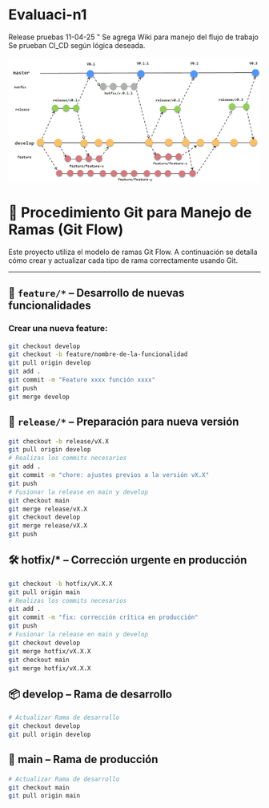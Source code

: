 # Evaluaci-n1

Release pruebas 11-04-25 "
Se agrega Wiki para manejo del flujo de trabajo
Se prueban CI_CD según lógica deseada.

![Modelo de ramas](./img/gitflow.jpg)

# 🔧 Procedimiento Git para Manejo de Ramas (Git Flow)

Este proyecto utiliza el modelo de ramas Git Flow. A continuación se detalla cómo crear y actualizar cada tipo de rama correctamente usando Git.

---

## 🌱 `feature/*` – Desarrollo de nuevas funcionalidades

### Crear una nueva feature:
```bash
git checkout develop
git checkout -b feature/nombre-de-la-funcionalidad
git pull origin develop
git add .
git commit -m "Feature xxxx función xxxx"
git push
git merge develop
```
## 🧪 `release/*` – Preparación para nueva versión
```bash
git checkout -b release/vX.X
git pull origin develop
# Realizas los commits necesarios
git add .
git commit -m "chore: ajustes previos a la versión vX.X"
git push
# Fusionar la release en main y develop
git checkout main
git merge release/vX.X
git checkout develop
git merge release/vX.X
git push
```

## 🛠️ hotfix/* – Corrección urgente en producción
```bash
git checkout -b hotfix/vX.X.X
git pull origin main
# Realizas los commits necesarios
git add .
git commit -m "fix: corrección crítica en producción"
git push
# Fusionar la release en main y develop
git checkout develop
git merge hotfix/vX.X.X
git checkout main
git merge hotfix/vX.X.X
```
## 📦 develop – Rama de desarrollo
```bash
# Actualizar Rama de desarrollo
git checkout develop
git pull origin develop
```
##  📌 main – Rama de producción

```bash
# Actualizar Rama de desarrollo
git checkout main
git pull origin main
```